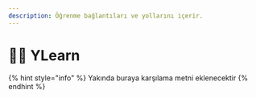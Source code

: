```yaml
---
description: Öğrenme bağlantıları ve yollarını içerir.
---
```


# 👨‍🏫 YLearn

{% hint style="info" %}
Yakında buraya karşılama metni eklenecektir 
{% endhint %}



